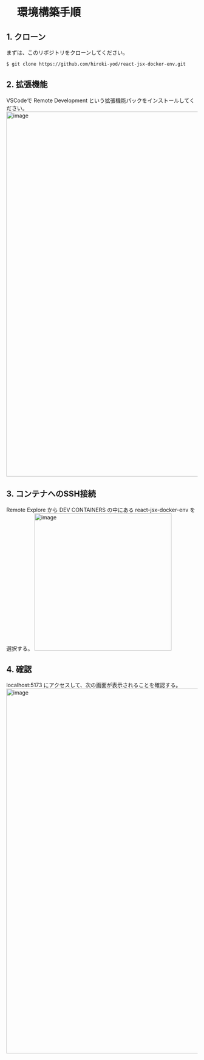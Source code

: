 # 　環境構築手順

## 1. クローン
まずは、このリポジトリをクローンしてください。
```sh
$ git clone https://github.com/hiroki-yod/react-jsx-docker-env.git
```

## 2. 拡張機能
VSCodeで Remote Development という拡張機能パックをインストールしてください。
<img width="960" alt="image" src="https://github.com/hiroki-yod/react-jsx-docker-env/assets/77391181/9f361611-da9a-4471-816f-e96189174857">

## 3. コンテナへのSSH接続
Remote Explore から DEV CONTAINERS の中にある react-jsx-docker-env を選択する。
<img width="361" alt="image" src="https://github.com/hiroki-yod/react-jsx-docker-env/assets/77391181/2d6b5177-2198-456b-b5cd-d4b7d6b2c6d2">

## 4. 確認
localhost:5173 にアクセスして、次の画面が表示されることを確認する。
<img width="960" alt="image" src="https://github.com/hiroki-yod/react-jsx-docker-env/assets/77391181/268ca07c-3763-4120-8293-8dbb5044e7d4">
